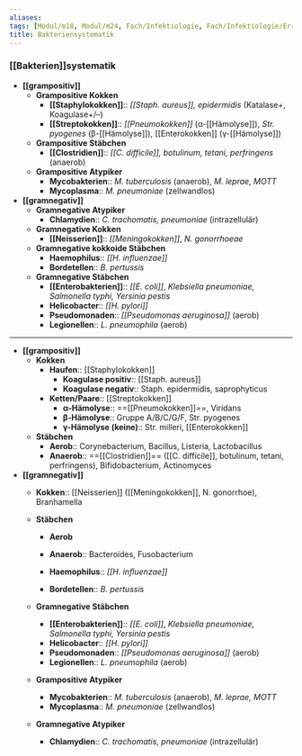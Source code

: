 ```yaml
---
aliases: 
tags: [Modul/m18, Modul/m24, Fach/Infektiologie, Fach/Infektiologie/Erreger/Bakterien]
title: Bakteriensystematik
---
```

### [[Bakterien]]systematik
- **[[grampositiv]]**
	- **Grampositive Kokken**
		- **[[Staphylokokken]]**:: *[[Staph. aureus]], epidermidis* (Katalase+, Koagulase+/–)
		- **[[Streptokokken]]**:: *[[Pneumokokken]]* (α-[[Hämolyse]]), *Str. pyogenes* (β-[[Hämolyse]]), [[Enterokokken]] (γ-[[Hämolyse]])
	- **Grampositive Stäbchen**
		- **[[Clostridien]]**:: *[[C. difficile]], botulinum, tetani, perfringens* (anaerob)
	- **Grampositive Atypiker**
		- **Mycobakterien**:: *M. tuberculosis* (anaerob), *M. leprae, MOTT*
		- **Mycoplasma**:: *M. pneumoniae* (zellwandlos)
- **[[gramnegativ]]**
	- **Gramnegative Atypiker**
		- **Chlamydien**:: *C. trachomatis, pneumoniae* (intrazellulär)
	- **Gramnegative Kokken**
		- **[[Neisserien]]**:: *[[Meningokokken]]*, *N. gonorrhoeae*
	- **Gramnegative kokkoide Stäbchen**
		- **Haemophilus**:: *[[H. influenzae]]*
		- **Bordetellen**:: *B. pertussis*
	- **Gramnegative Stäbchen**
		- **[[Enterobakterien]]**:: *[[E. coli]]*, *Klebsiella pneumoniae, Salmonella typhi, Yersinia pestis*
		- **Helicobacter**:: *[[H. pylori]]*
		- **Pseudomonaden**:: *[[Pseudomonas aeruginosa]]* (aerob)
		- **Legionellen**:: *L. pneumophila* (aerob)

---
- **[[grampositiv]]**
	- **Kokken**
		- **Haufen**:: [[Staphylokokken]]
			- **Koagulase positiv**:: [[Staph. aureus]]
			- **Koagulase negativ**:: Staph. epidermidis, saprophyticus
		- **Ketten/Paare**:: [[Streptokokken]]
			- **α-Hämolyse**:: ==[[Pneumokokken]]==, Viridans
			- **β-Hämolyse**:: Gruppe A/B/C/G/F, Str. pyogenes
			- **γ-Hämolyse (keine)**:: Str. milleri, [[Enterokokken]]
	- **Stäbchen**
		- **Aerob**:: Corynebacterium, Bacillus, Listeria, Lactobacillus
		- **Anaerob**:: ==[[Clostridien]]== ([[C. difficile]], botulinum, tetani, perfringens), Bifidobacterium, Actinomyces
- **[[gramnegativ]]**
	- **Kokken**:: [[Neisserien]] ([[Meningokokken]], N. gonorrhoe), Branhamella
	- **Stäbchen**
		- **Aerob**
		- **Anaerob**:: Bacteroides, Fusobacterium



		- **Haemophilus**:: *[[H. influenzae]]*
		- **Bordetellen**:: *B. pertussis*
	- **Gramnegative Stäbchen**
		- **[[Enterobakterien]]**:: *[[E. coli]]*, *Klebsiella pneumoniae, Salmonella typhi, Yersinia pestis*
		- **Helicobacter**:: *[[H. pylori]]*
		- **Pseudomonaden**:: *[[Pseudomonas aeruginosa]]* (aerob)
		- **Legionellen**:: *L. pneumophila* (aerob)


	- **Grampositive Atypiker**
		- **Mycobakterien**:: *M. tuberculosis* (anaerob), *M. leprae, MOTT*
		- **Mycoplasma**:: *M. pneumoniae* (zellwandlos)
	- **Gramnegative Atypiker**
		- **Chlamydien**:: *C. trachomatis, pneumoniae* (intrazellulär)
	
